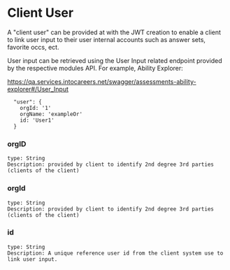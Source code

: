 # Client User

A "client user" can be provided at with the JWT creation to enable a client to link user input to their user internal accounts such as answer sets, favorite occs, ect.

User input can be retrieved using the User Input related endpoint provided by the respective modules API.  For example, Ability Explorer:

https://qa.services.intocareers.net/swagger/assessments-ability-explorer#/User_Input



````
  "user": {
    orgId: '1'
    orgName: 'exampleOr'
    id: 'User1'
  }
````

### orgID
    type: String
    Description: provided by client to identify 2nd degree 3rd parties (clients of the client)
### orgId
    type: String
    Description: provided by client to identify 2nd degree 3rd parties (clients of the client)
### id
    type: String
    Description: A unique reference user id from the client system use to link user input.